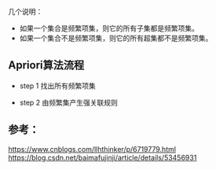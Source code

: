 几个说明：
* 如果一个集合是频繁项集，则它的所有子集都是频繁项集。
* 如果一个集合不是频繁项集，则它的所有超集都不是频繁项集。
## Apriori算法流程

* step 1 找出所有频繁项集

* step 2 由频繁集产生强关联规则


## 参考：
https://www.cnblogs.com/llhthinker/p/6719779.html
https://blog.csdn.net/baimafujinji/article/details/53456931